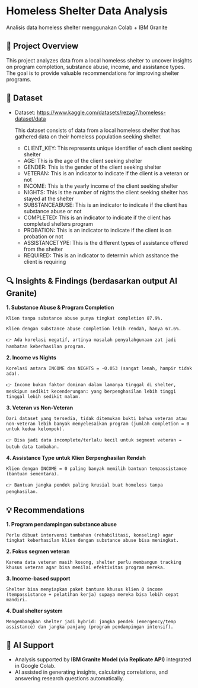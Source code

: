 # Homeless Shelter Data Analysis
Analisis data homeless shelter menggunakan Colab + IBM Granite

## 📌 Project Overview
This project analyzes data from a local homeless shelter to uncover insights on program completion, substance abuse, income, and assistance types. The goal is to provide valuable recommendations for improving shelter programs.

## 📂 Dataset

- Dataset: https://www.kaggle.com/datasets/rezag7/homeless-dataset/data

     This dataset consists of data from a local homeless shelter that has gathered data on their homeless population seeking shelter.

     - CLIENT_KEY: This represents unique identifier of each client seeking shelter
     - AGE: This is the age of the client seeking shelter
     - GENDER: This is the gender of the client seeking shelter
     - VETERAN: This is an indicator to indicate if the client is a veteran or not
     - INCOME: This is the yearly income of the client seeking shelter
     - NIGHTS: This is the number of nights the client seeking shelter has stayed at the shelter
     - SUBSTANCEABUSE: This is an indicator to indicate if the client has substance abuse or not
     - COMPLETED: This is an indicator to indicate if the client has completed shelters program
     - PROBATION: This is an indicator to indicate if the client is on probation or not
     - ASSISTANCETYPE: This is the different types of assistance offered from the shelter
     - REQUIRED: This is an indicator to determin which assitance the client is requiring

## 🔍 Insights & Findings (berdasarkan output AI Granite)

**1.   Substance Abuse & Program Completion**
     
    Klien tanpa substance abuse punya tingkat completion 87.9%.
    
    Klien dengan substance abuse completion lebih rendah, hanya 67.6%.
     
    👉 Ada korelasi negatif, artinya masalah penyalahgunaan zat jadi hambatan keberhasilan program.

**2.   Income vs Nights**
     
    Korelasi antara INCOME dan NIGHTS = -0.053 (sangat lemah, hampir tidak ada).
     
    👉 Income bukan faktor dominan dalam lamanya tinggal di shelter, meskipun sedikit kecenderungan: yang berpenghasilan lebih tinggi tinggal lebih sedikit malam.

**3.   Veteran vs Non-Veteran**
      
    Dari dataset yang tersedia, tidak ditemukan bukti bahwa veteran atau non-veteran lebih banyak menyelesaikan program (jumlah completion = 0 untuk kedua kelompok).
      
    👉 Bisa jadi data incomplete/terlalu kecil untuk segment veteran → butuh data tambahan.

**4.   Assistance Type untuk Klien Berpenghasilan Rendah**

    Klien dengan INCOME = 0 paling banyak memilih bantuan tempassistance (bantuan sementara).
    
    👉 Bantuan jangka pendek paling krusial buat homeless tanpa penghasilan.

## 💡 Recommendations

**1.   Program pendampingan substance abuse**

    Perlu dibuat intervensi tambahan (rehabilitasi, konseling) agar tingkat keberhasilan klien dengan substance abuse bisa meningkat.

**2.   Fokus segmen veteran**

    Karena data veteran masih kosong, shelter perlu membangun tracking khusus veteran agar bisa menilai efektivitas program mereka.

**3.  Income-based support**

    Shelter bisa menyiapkan paket bantuan khusus klien 0 income (tempassistance + pelatihan kerja) supaya mereka bisa lebih cepat mandiri.

**4.  Dual shelter system**

    Mengembangkan shelter jadi hybrid: jangka pendek (emergency/temp assistance) dan jangka panjang (program pendampingan intensif).

## 🤖 AI Support
- Analysis supported by **IBM Granite Model (via Replicate API)** integrated in Google Colab.  
- AI assisted in generating insights, calculating correlations, and answering research questions automatically.
